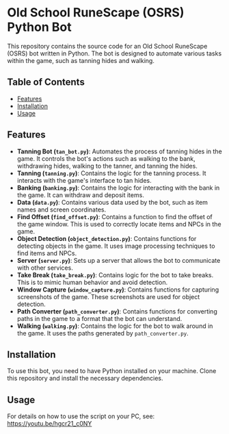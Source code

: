 # Old School RuneScape (OSRS) Python Bot

This repository contains the source code for an Old School RuneScape (OSRS) bot written in Python. The bot is designed to automate various tasks within the game, such as tanning hides and walking.

## Table of Contents

- [Features](#features)
- [Installation](#installation)
- [Usage](#usage)

## Features

- **Tanning Bot (`tan_bot.py`)**: Automates the process of tanning hides in the game. It controls the bot's actions such as walking to the bank, withdrawing hides, walking to the tanner, and tanning the hides.
- **Tanning (`tanning.py`)**: Contains the logic for the tanning process. It interacts with the game's interface to tan hides.
- **Banking (`banking.py`)**: Contains the logic for interacting with the bank in the game. It can withdraw and deposit items.
- **Data (`data.py`)**: Contains various data used by the bot, such as item names and screen coordinates.
- **Find Offset (`find_offset.py`)**: Contains a function to find the offset of the game window. This is used to correctly locate items and NPCs in the game.
- **Object Detection (`object_detection.py`)**: Contains functions for detecting objects in the game. It uses image processing techniques to find items and NPCs.
- **Server (`server.py`)**: Sets up a server that allows the bot to communicate with other services.
- **Take Break (`take_break.py`)**: Contains logic for the bot to take breaks. This is to mimic human behavior and avoid detection.
- **Window Capture (`window_capture.py`)**: Contains functions for capturing screenshots of the game. These screenshots are used for object detection.
- **Path Converter (`path_converter.py`)**: Contains functions for converting paths in the game to a format that the bot can understand.
- **Walking (`walking.py`)**: Contains the logic for the bot to walk around in the game. It uses the paths generated by `path_converter.py`.

## Installation

To use this bot, you need to have Python installed on your machine. Clone this repository and install the necessary dependencies.

## Usage

For details on how to use the script on your PC, see: https://youtu.be/hgcr21_c0NY 


